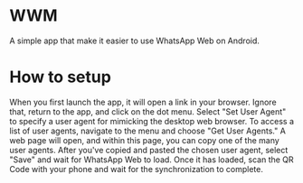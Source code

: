 # WWM
A simple app that make it easier to use WhatsApp Web on Android.

# How to setup

When you first launch the app, it will open a link in your browser. Ignore that, return to the app, and click on the dot menu. Select "Set User Agent" to specify a user agent for mimicking the desktop web browser. To access a list of user agents, navigate to the menu and choose "Get User Agents." A web page will open, and within this page, you can copy one of the many user agents. After you've copied and pasted the chosen user agent, select "Save" and wait for WhatsApp Web to load. Once it has loaded, scan the QR Code with your phone and wait for the synchronization to complete.
